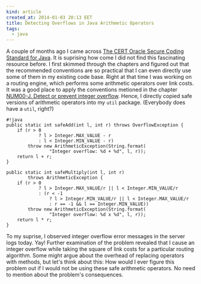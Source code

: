 ```yaml
---
kind: article
created_at: 2014-01-03 20:13 EET
title: Detecting Overflows in Java Arithmetic Operators
tags:
  - java
---
```


A couple of months ago I came across [The CERT Oracle Secure Coding Standard for Java](https://www.securecoding.cert.org/confluence/display/java/The+CERT+Oracle+Secure+Coding+Standard+for+Java). It is suprising how come I did not find this fascinating resource before. I first skimmed through the chapters and figured out that the recommended conventions are so practical that I can even directly use some of them in my existing code base. Right at that time I was working on a routing engine, which performs some arithmetic operators over link costs. It was a good place to apply the conventions metioned in the chapter [NUM00-J. Detect or prevent integer overflow](https://www.securecoding.cert.org/confluence/display/java/NUM00-J.+Detect+or+prevent+integer+overflow). Hence, I directly copied safe versions of arithmetic operators into my `util` package. (Everybody does have a `util`, right?)

    #!java
    public static int safeAdd(int l, int r) throws OverflowException {
        if (r > 0
                ? l > Integer.MAX_VALUE - r
                : l < Integer.MIN_VALUE - r)
            throw new ArithmeticException(String.format(
                    "Integer overflow: %d + %d", l, r));
        return l + r;
    }

    public static int safeMultiply(int l, int r)
            throws ArithmeticException {
        if (r > 0
                ? l > Integer.MAX_VALUE/r || l < Integer.MIN_VALUE/r
                : (r < -1
                    ? l > Integer.MIN_VALUE/r || l < Integer.MAX_VALUE/r
                    : r == -1 && l == Integer.MIN_VALUE))
            throw new ArithmeticException(String.format(
                    "Integer overflow: %d x %d", l, r));
        return l * r;
    }

To my suprise, I observed integer overflow error messages in the server logs today. Yay! Further examination of the problem revealed that I cause an integer overflow while taking the square of link costs for a particular routing algorithm. Some might argue about the overhead of replacing operators with methods, but let's think about this: How would I ever figure this problem out if I would not be using these safe arithmetic operators. No need to mention about the problem's consequences.

